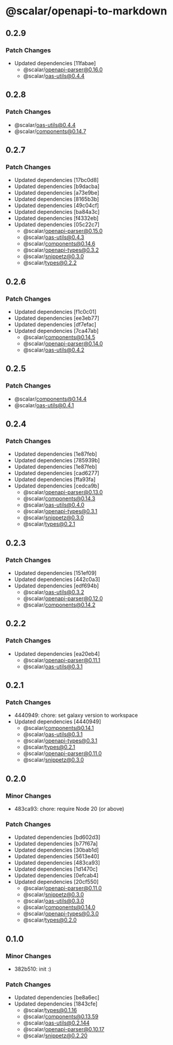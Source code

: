 # @scalar/openapi-to-markdown

## 0.2.9

### Patch Changes

- Updated dependencies [11fabae]
  - @scalar/openapi-parser@0.16.0
  - @scalar/oas-utils@0.4.4

## 0.2.8

### Patch Changes

- @scalar/oas-utils@0.4.4
- @scalar/components@0.14.7

## 0.2.7

### Patch Changes

- Updated dependencies [17bc0d8]
- Updated dependencies [b9dacba]
- Updated dependencies [a73e9be]
- Updated dependencies [8165b3b]
- Updated dependencies [49c04cf]
- Updated dependencies [ba84a3c]
- Updated dependencies [f4332eb]
- Updated dependencies [05c22c7]
  - @scalar/openapi-parser@0.15.0
  - @scalar/oas-utils@0.4.3
  - @scalar/components@0.14.6
  - @scalar/openapi-types@0.3.2
  - @scalar/snippetz@0.3.0
  - @scalar/types@0.2.2

## 0.2.6

### Patch Changes

- Updated dependencies [f1c0c01]
- Updated dependencies [ee3eb77]
- Updated dependencies [df7efac]
- Updated dependencies [7ca47ab]
  - @scalar/components@0.14.5
  - @scalar/openapi-parser@0.14.0
  - @scalar/oas-utils@0.4.2

## 0.2.5

### Patch Changes

- @scalar/components@0.14.4
- @scalar/oas-utils@0.4.1

## 0.2.4

### Patch Changes

- Updated dependencies [1e87feb]
- Updated dependencies [785939b]
- Updated dependencies [1e87feb]
- Updated dependencies [cad6277]
- Updated dependencies [ffa93fa]
- Updated dependencies [cedca9b]
  - @scalar/openapi-parser@0.13.0
  - @scalar/components@0.14.3
  - @scalar/oas-utils@0.4.0
  - @scalar/openapi-types@0.3.1
  - @scalar/snippetz@0.3.0
  - @scalar/types@0.2.1

## 0.2.3

### Patch Changes

- Updated dependencies [151ef09]
- Updated dependencies [442c0a3]
- Updated dependencies [edf694b]
  - @scalar/oas-utils@0.3.2
  - @scalar/openapi-parser@0.12.0
  - @scalar/components@0.14.2

## 0.2.2

### Patch Changes

- Updated dependencies [ea20eb4]
  - @scalar/openapi-parser@0.11.1
  - @scalar/oas-utils@0.3.1

## 0.2.1

### Patch Changes

- 4440949: chore: set galaxy version to workspace
- Updated dependencies [4440949]
  - @scalar/components@0.14.1
  - @scalar/oas-utils@0.3.1
  - @scalar/openapi-types@0.3.1
  - @scalar/types@0.2.1
  - @scalar/openapi-parser@0.11.0
  - @scalar/snippetz@0.3.0

## 0.2.0

### Minor Changes

- 483ca93: chore: require Node 20 (or above)

### Patch Changes

- Updated dependencies [bd602d3]
- Updated dependencies [b77f67a]
- Updated dependencies [30bab1d]
- Updated dependencies [5613e40]
- Updated dependencies [483ca93]
- Updated dependencies [1d1470c]
- Updated dependencies [0efcab4]
- Updated dependencies [20cf550]
  - @scalar/openapi-parser@0.11.0
  - @scalar/snippetz@0.3.0
  - @scalar/oas-utils@0.3.0
  - @scalar/components@0.14.0
  - @scalar/openapi-types@0.3.0
  - @scalar/types@0.2.0

## 0.1.0

### Minor Changes

- 382b510: init :)

### Patch Changes

- Updated dependencies [be8a6ec]
- Updated dependencies [1843cfe]
  - @scalar/types@0.1.16
  - @scalar/components@0.13.59
  - @scalar/oas-utils@0.2.144
  - @scalar/openapi-parser@0.10.17
  - @scalar/snippetz@0.2.20

